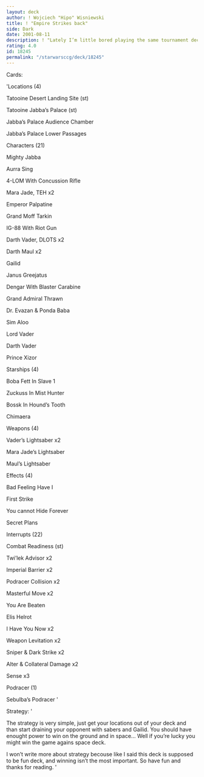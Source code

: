 ```yaml
---
layout: deck
author: ! Wojciech "Hipo" Wisniewski
title: ! "Empire Strikes back"
side: Dark
date: 2001-08-11
description: ! "Lately I’m little bored playing the same tournament decks all the time, so I prefer playing fun decks at the moment and this is next of them."
rating: 4.0
id: 18245
permalink: "/starwarsccg/deck/18245"
---
```

Cards: 

'Locations (4)

Tatooine Desert Landing Site (st)

Tatooine Jabba’s Palace (st)

Jabba’s Palace Audience Chamber

Jabba’s Palace Lower Passages


Characters (21)

Mighty Jabba

Aurra Sing

4-LOM With Concussion Rifle

Mara Jade, TEH x2

Emperor Palpatine

Grand Moff Tarkin

IG-88 With Riot Gun

Darth Vader, DLOTS x2

Darth Maul x2

Gailid

Janus Greejatus

Dengar With Blaster Carabine

Grand Admiral Thrawn

Dr. Evazan & Ponda Baba

Sim Aloo

Lord Vader

Darth Vader

Prince Xizor


Starships (4)

Boba Fett In Slave 1

Zuckuss In Mist Hunter

Bossk In Hound’s Tooth

Chimaera


Weapons (4)

Vader’s Lightsaber x2

Mara Jade’s Lightsaber

Maul’s Lightsaber


Effects (4)

Bad Feeling Have I

First Strike

You cannot Hide Forever

Secret Plans


Interrupts (22)


Combat Readiness (st)

Twi’lek Advisor x2

Imperial Barrier x2

Podracer Collision x2

Masterful Move x2

You Are Beaten

Elis Helrot

I Have You Now x2

Weapon Levitation x2

Sniper & Dark Strike x2

Alter & Collateral Damage x2

Sense x3


Podracer (1)

Sebulba’s Podracer '

Strategy: '

The strategy is very simple, just get your locations out of your deck and  than start draining your opponent with sabers and Gailid. You should have enought power to win on the ground and in space... Well if you’re lucky you might win the game agains space deck.

I won’t write more about strategy becouse like I said this deck is supposed to be fun deck, and winning isn’t the most important. So have fun and thanks for reading. '

